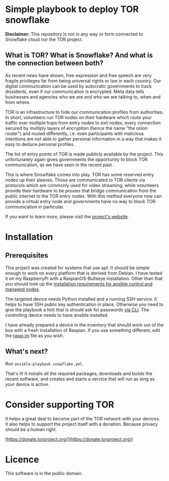 # Simple playbook to deploy TOR snowflake

**Disclaimer:** This repository is not in any way or form connected to
Snowflake cloud nor the TOR project.

## What is TOR? What is Snowflake? And what is the connection between both?

As recent news have shown, free expression and free speech are very fragile
privileges far from being universal rights or law in each country. Our digital
communication can be used by autocratic governments to track dissidents, even
if our communication is encrypted. Meta data tells businesses and agencies who
we are and who we are talking to, when and from where.

TOR is an infrastructure to hide our communication profiles from authorities.
In short, volunteers run TOR nodes on their hardware which route your traffic
over multiple hops from entry nodes to exit nodes, every connection secured by
multiply layers of encryption (hence the name "the onion router") and routed
differently, i.e. even participants with malicious intentions are not able to
gather personal information in a way that makes it easy to deduce personal
profiles.

The list of entry points of TOR is made publicly available by the project. This
unfortunately again gives governments the opportunity to block TOR
communication, as we have seen in the recent past.

This is where Snowflake comes into play. TOR has some reserved entry nodes
up their sleeves. Those are communicated to TOR clients via protocols which
are commonly used for video streaming, while volunteers provide their hardware
to be proxies that bridge communication from the public internet to the TOR
entry nodes. With this method everyone now can provide a virtual entry node and
governments have no way to block TOR communication in particular.

If you want to learn more, please visit the
[project's website](https://snowflake.torproject.org/).

# Installation

## Prerequisites

This project was created for systems that use apt. It should be simple enough to
work on every platform that is derived from Debian. I have tested it on my
RaspberryPi with a RaspianOS-Bullseye installation. Other than that you should
look up the
[installation requirements for ansible control and managed nodes](https://docs.ansible.com/ansible-core/devel/installation_guide/intro_installation.html).

The targeted device needs Python installed and a running SSH service.
It helps to have SSH public key authentication in place. Otherwise you need to
give the playbook a hint that is should ask for passwords
[via CLI](https://docs.ansible.com/ansible/latest/cli/ansible-playbook.html).
The controlling device needs to have ansible installed.

I have already prepared a device in the inventory that should work out of the
box with a fresh installation of Raspian. If you use something different, edit
the [raspi.ini](inventory/raspi.ini) file as you wish.

## What's next?

Run `ansible-playbook snowflake.yml`.

That's it! It installs all the required packages, downloads and builds the
recent software, and creates and starts a service that will run as long as your
device is active.

# Consider supporting TOR

It helps a great deal to become part of the TOR network with your devices. It
also helps to support the project itself with a donation. Because privacy
should be a human right.

[https://donate.torproject.org/](https://donate.torproject.org/)

# Licence

This software is in the public domain.
